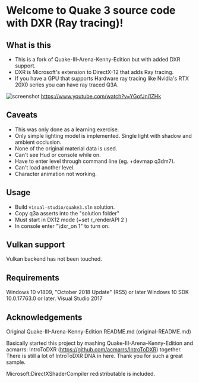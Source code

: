 # Welcome to Quake 3 source code with DXR (Ray tracing)!

## What is this
* This is a fork of Quake-III-Arena-Kenny-Edition but with added DXR support.
* DXR is Microsoft's extension to DirectX-12 that adds Ray tracing. 
* If you have a GPU that supports Hardware ray tracing like Nvidia's RTX 20X0 series you can have ray traced Q3A.

![screenshot](https://github.com/myounglcd/Quake-III-Arena-Kenny-Edition-With-DXR/blob/master/screenshots/q3a-raytraced03.png?raw=true)
https://www.youtube.com/watch?v=YGofJni1ZHk

## Caveats
* This was only done as a learning exercise.
* Only simple lighting model is implemented. Single light with shadow and ambient occlusion.
* None of the original material data is used.
* Can't see Hud or console while on.
* Have to enter level through command line (eg. +devmap q3dm7).
* Can't load another level.
* Character animation not working.

## Usage
* Build `visual-studio/quake3.sln` solution.
* Copy q3a asserts into the "solution folder"
* Must start in DX12 mode (+set r_renderAPI 2 )
* In console enter "\dxr_on 1" to turn on.

## Vulkan support 
Vulkan backend has not been touched. 

## Requirements
Windows 10 v1809, "October 2018 Update" (RS5) or later
Windows 10 SDK 10.0.17763.0 or later.
Visual Studio 2017

## Acknowledgements
Original Quake-III-Arena-Kenny-Edition README.md (original-README.md)

Basically started this project by mashing Quake-III-Arena-Kenny-Edition and acmarrs: IntroToDXR (https://github.com/acmarrs/IntroToDXR) together.
There is still a lot of IntroToDXR DNA in here. Thank you for such a great sample.

Microsoft:DirectXShaderCompiler redistributable is included.